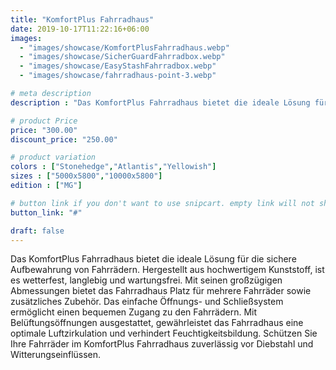 ```yaml
---
title: "KomfortPlus Fahrradhaus"
date: 2019-10-17T11:22:16+06:00
images:
  - "images/showcase/KomfortPlusFahrradhaus.webp"
  - "images/showcase/SicherGuardFahrradbox.webp"
  - "images/showcase/EasyStashFahrradbox.webp"
  - "images/showcase/fahrradhaus-point-3.webp"

# meta description
description : "Das KomfortPlus Fahrradhaus bietet die ideale Lösung für die sichere Aufbewahrung von Fahrrädern. Hergestellt aus hochwertigem Kunststoff, ist es wetterfest, langlebig und wartungsfrei. Mit seinen großzügigen Abmessungen bietet das Fahrradhaus Platz für mehrere Fahrräder sowie zusätzliches Zubehör. Das einfache Öffnungs- und Schließsystem ermöglicht einen bequemen Zugang zu den Fahrrädern. Mit Belüftungsöffnungen ausgestattet, gewährleistet das Fahrradhaus eine optimale Luftzirkulation und verhindert Feuchtigkeitsbildung. Schützen Sie Ihre Fahrräder im KomfortPlus Fahrradhaus zuverlässig vor Diebstahl und Witterungseinflüssen."

# product Price
price: "300.00"
discount_price: "250.00"

# product variation
colors : ["Stonehedge","Atlantis","Yellowish"]
sizes : ["5000x5800","10000x5800"]
edition : ["MG"]

# button link if you don't want to use snipcart. empty link will not show button
button_link: "#"

draft: false
---
```

Das KomfortPlus Fahrradhaus bietet die ideale Lösung für die sichere Aufbewahrung von Fahrrädern. Hergestellt aus hochwertigem Kunststoff, ist es wetterfest, langlebig und wartungsfrei. Mit seinen großzügigen Abmessungen bietet das Fahrradhaus Platz für mehrere Fahrräder sowie zusätzliches Zubehör. Das einfache Öffnungs- und Schließsystem ermöglicht einen bequemen Zugang zu den Fahrrädern. Mit Belüftungsöffnungen ausgestattet, gewährleistet das Fahrradhaus eine optimale Luftzirkulation und verhindert Feuchtigkeitsbildung. Schützen Sie Ihre Fahrräder im KomfortPlus Fahrradhaus zuverlässig vor Diebstahl und Witterungseinflüssen.
